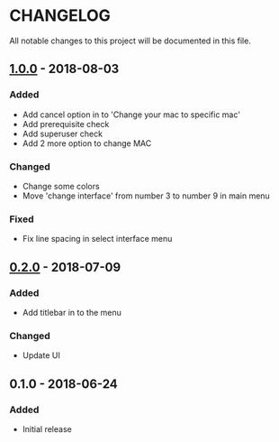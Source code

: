 # CHANGELOG
All notable changes to this project will be documented in this file.
## [1.0.0] - 2018-08-03
### Added
- Add cancel option in to 'Change your mac to specific mac'
- Add prerequisite check
- Add superuser check
- Add 2 more option to change MAC

### Changed
- Change some colors
- Move 'change interface' from number 3 to number 9 in main menu

### Fixed
- Fix line spacing in select interface menu

## [0.2.0] - 2018-07-09
### Added
- Add titlebar in to the menu
### Changed
- Update UI

## 0.1.0 - 2018-06-24
### Added
- Initial release

[1.0.0]: https://github.com/bedman17/ezMacSpoofer/compare/v0.2.0...v1.0.0
[0.2.0]: https://github.com/bedman17/ezMacSpoofer/compare/v0.1.0...v0.2.0
